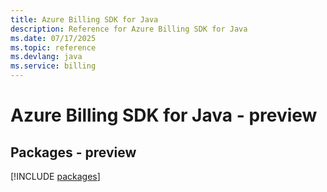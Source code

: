```yaml
---
title: Azure Billing SDK for Java
description: Reference for Azure Billing SDK for Java
ms.date: 07/17/2025
ms.topic: reference
ms.devlang: java
ms.service: billing
---
```

# Azure Billing SDK for Java - preview
## Packages - preview
[!INCLUDE [packages](billing-index.md)]